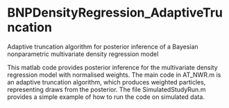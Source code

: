 # BNPDensityRegression_AdaptiveTruncation
Adaptive truncation algorithm for posterior inference of a Bayesian nonparametric multivariate density regression model

This matlab code provides posterior inference for the multivariate density regression model with normalised weights. The main code in AT_NWR.m is an adaptive truncation algorithm, which produces weighted particles, representing draws from the posterior. The file SimulatedStudyRun.m provides a simple example of how to run the code on simulated data.
